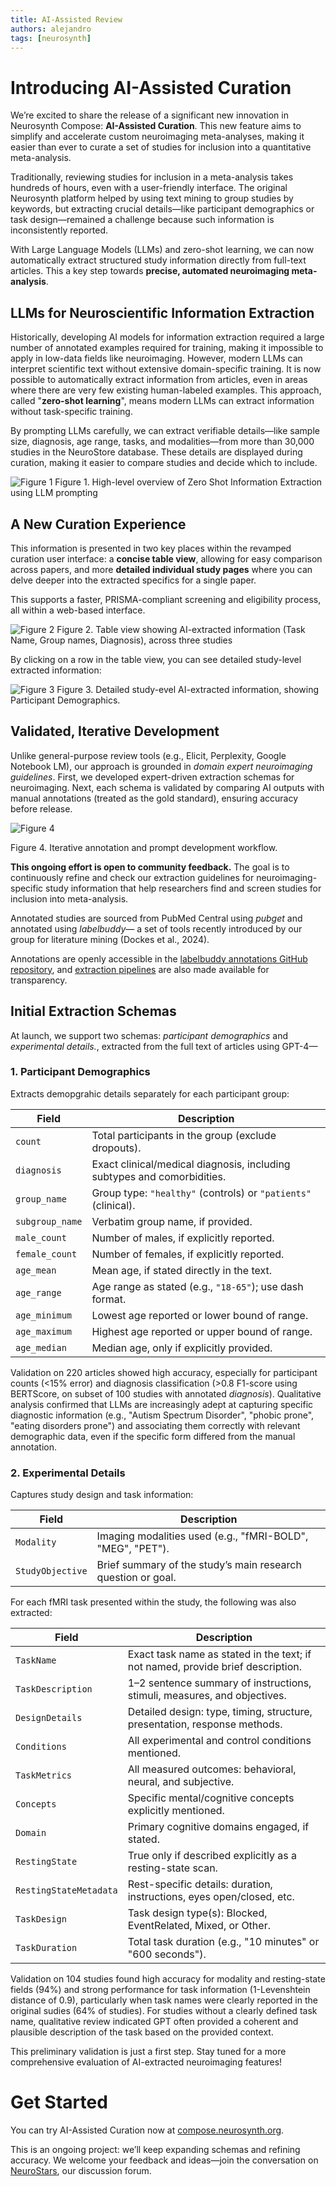 ```yaml
---
title: AI-Assisted Review
authors: alejandro
tags: [neurosynth]
---
```


# **Introducing AI-Assisted Curation**

We’re excited to share the release of a significant new innovation in Neurosynth Compose: **AI-Assisted Curation**. This new feature aims to simplify and accelerate custom neuroimaging meta-analyses, making it easier than ever to curate a set of studies for inclusion into a quantitative meta-analysis.

Traditionally, reviewing studies for inclusion in a meta-analysis takes hundreds of hours, even with a user-friendly interface. The original Neurosynth platform helped by using text mining to group studies by keywords, but extracting crucial details—like participant demographics or task design—remained a challenge because such information is inconsistently reported.

With Large Language Models (LLMs) and zero-shot learning, we can now automatically extract structured study information directly from full-text articles. This a key step towards **precise, automated neuroimaging meta-analysis**.

## **LLMs for Neuroscientific Information Extraction**

Historically, developing AI models for information extraction required a large number of annotated examples required for training, making it impossible to apply in low-data fields like neuroimaging. However, modern LLMs can interpret scientific text without extensive domain-specific training. It is now possible to  automatically extract information from articles, even in areas where there are very few existing human-labeled examples. This approach, called "**zero-shot learning**", means modern LLMs can extract information without task-specific training.

By prompting LLMs carefully, we can extract verifiable details—like sample size, diagnosis, age range, tasks, and modalities—from more than 30,000 studies in the NeuroStore database. These details are displayed during curation, making it easier to compare studies and decide which to include.

![Figure 1](img/ai_extraction_workflow.png)
Figure 1\. High-level overview of Zero Shot Information Extraction using LLM prompting

## **A New Curation Experience**

This information is presented in two key places within the revamped curation user interface: a **concise table view**, allowing for easy comparison across papers, and more **detailed individual study pages** where you can delve deeper into the extracted specifics for a single paper. 

This supports a faster, PRISMA-compliant screening and eligibility process, all within a web-based interface.

![Figure 2](img/ai_table_view.png)
Figure 2\. Table view showing AI-extracted information (Task Name, Group names, Diagnosis), across three studies

By clicking on a row in the table view, you can see detailed study-level extracted information:

![Figure 3](img/ai_study_view.png)
Figure 3\. Detailed study-evel AI-extracted information, showing Participant Demographics.

## **Validated, Iterative Development**
Unlike general-purpose review tools (e.g., Elicit, Perplexity, Google Notebook LM), our approach is grounded in *domain expert neuroimaging guidelines*. First, we developed expert-driven extraction schemas for neuroimaging. Next, each schema is validated by comparing AI outputs with manual annotations (treated as the gold standard), ensuring accuracy before release. 

![Figure 4](img/iterative_workflow.png)

Figure 4\. Iterative annotation and prompt development workflow. 

**This ongoing effort is open to community feedback.** The goal is to continuously refine and check our extraction guidelines for neuroimaging-specific study information that help researchers find and screen studies for inclusion into meta-analysis.

Annotated studies are sourced from PubMed Central using *pubget* and annotated using *labelbuddy*— a set of tools recently introduced by our group for literature mining (Dockes et al., 2024). 

Annotations are openly accessible in the [labelbuddy annotations GitHub repository](https://github.com/litmining/labelbuddy-annotations/), and [extraction pipelines](https://github.com/neurostuff/neurostore-text-extraction/tree/main/ns\_extract/pipelines) are also made available for transparency.

## **Initial Extraction Schemas**

At launch, we support two schemas: *participant demographics* and *experimental details.*, extracted from the full text of articles using GPT-4—

### 1. **Participant Demographics**

Extracts demopgrahic details separately for each participant group:

| Field | Description |
| ----- | ----- |
| `count` | Total participants in the group (exclude dropouts). |
| `diagnosis` | Exact clinical/medical diagnosis, including subtypes and comorbidities. |
| `group_name` | Group type: `"healthy"` (controls) or `"patients"` (clinical). |
| `subgroup_name` | Verbatim group name, if provided. |
| `male_count` | Number of males, if explicitly reported. |
| `female_count` | Number of females, if explicitly reported. |
| `age_mean` | Mean age, if stated directly in the text. |
| `age_range` | Age range as stated (e.g., `"18-65"`); use dash format. |
| `age_minimum` | Lowest age reported or lower bound of range. |
| `age_maximum` | Highest age reported or upper bound of range. |
| `age_median` | Median age, only if explicitly provided. |

Validation on 220 articles showed high accuracy, especially for participant counts (<15% error) and diagnosis classification (>0.8 F1-score using BERTScore, on subset of 100 studies with annotated *diagnosis*). Qualitative analysis confirmed that LLMs are increasingly adept at capturing specific diagnostic information (e.g., "Autism Spectrum Disorder", "phobic prone", "eating disorders prone") and associating them correctly with relevant demographic data, even if the specific form differed from the manual annotation. 

### 2. **Experimental Details**

Captures study design and task information:

| Field | Description |
| ----- | ----- |
| `Modality` | Imaging modalities used (e.g., "fMRI-BOLD", "MEG", "PET"). |
| `StudyObjective` | Brief summary of the study’s main research question or goal. |

For each fMRI task presented within the study, the following was also extracted:

| Field | Description |
| ----- | ----- |
| `TaskName` | Exact task name as stated in the text; if not named,  provide brief description. |
| `TaskDescription` | 1–2 sentence summary of instructions, stimuli, measures, and objectives. |
| `DesignDetails` | Detailed design: type, timing, structure, presentation, response methods. |
| `Conditions` | All experimental and control conditions mentioned. |
| `TaskMetrics` | All measured outcomes: behavioral, neural, and subjective. |
| `Concepts` | Specific mental/cognitive concepts explicitly mentioned. |
| `Domain` | Primary cognitive domains engaged, if stated. |
| `RestingState` | True only if described explicitly as a resting-state scan. |
| `RestingStateMetadata` | Rest-specific details: duration, instructions, eyes open/closed, etc. |
| `TaskDesign` | Task design type(s): Blocked, EventRelated, Mixed, or Other. |
| `TaskDuration` | Total task duration (e.g., "10 minutes" or "600 seconds"). |

Validation on 104 studies found high accuracy for modality and resting-state fields (94%) and strong performance for task information (1-Levenshtein distance of 0.9), particularly when task names were clearly reported in the original sudies (64% of studies). For studies without a clearly defined task name, qualitative review indicated GPT often provided a coherent and plausible description of the task based on the provided context.

This preliminary validation is just a first step. Stay tuned for a more comprehensive evaluation of AI-extracted neuroimaging features\!

# **Get Started**

You can try AI-Assisted Curation now at [compose.neurosynth.org](https://compose.neurosynth.org).

This is an ongoing project: we’ll keep expanding schemas and refining accuracy. We welcome your feedback and ideas—join the conversation on [NeuroStars](https://neurostars.org/tag/neurosynth-compose), our discussion forum.  
